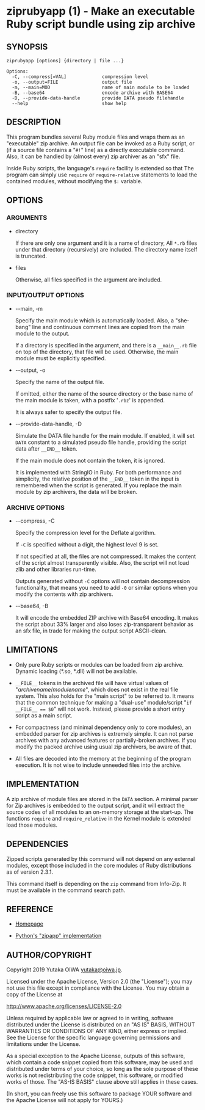 ziprubyapp (1) - Make an executable Ruby script bundle using zip archive
====

## SYNOPSIS

    ziprubyapp [options] {directory | file ...}

    Options:
      -C, --compress[=VAL]             compression level
      -o, --output=FILE                output file
      -m, --main=MOD                   name of main module to be loaded
      -B, --base64                     encode archive with BASE64
      -D, --provide-data-handle        provide DATA pseudo filehandle
      --help                           show help

## DESCRIPTION

This program bundles several Ruby module files and wraps them as an
"executable" zip archive.  An output file can be invoked as a Ruby
script, or (if a source file contains a "`#!`" line) as a directly
executable command.  Also, it can be handled by (almost every) zip
archiver as an "sfx" file.

Inside Ruby scripts, the language's `require` facility is extended so
that The program can simply use `require` or `require-relative`
statements to load the contained modules, without modifying the
`$:` variable.

## OPTIONS

### ARGUMENTS

* directory

  If there are only one argument and it is a name of directory, All
  `*.rb` files under that directory (recursively) are included.  The
  directory name itself is truncated.

* files

  Otherwise, all files specified in the argument are included.

### INPUT/OUTPUT OPTIONS

* --main, -m

  Specify the main module which is automatically loaded.  Also, a
  "she-bang" line and continuous comment lines are copied from the main
  module to the output.

  If a directory is specified in the argument, and there is a `__main__.rb`
  file on top of the directory, that file will be used.  Otherwise, the
  main module must be explicitly specified.

* --output, -o

  Specify the name of the output file.

  If omitted, either the name of the source directory or the base name
  of the main module is taken, with a postfix '`.rbz`' is appended.

  It is always safer to specify the output file.
  
* --provide-data-handle, -D

  Simulate the DATA file handle for the main module.
  If enabled, it will set `DATA` constant to a simulated pseudo
  file handle, providing the script data after `__END__` token.

  If the main module does not contain the token, it is ignored.

  It is implemented with StringIO in Ruby.  For both performance and
  simplicity, the relative position of the `__END__` token in the
  input is remembered when the script is generated.  If you replace
  the main module by zip archivers, the data will be broken.

### ARCHIVE OPTIONS

* --compress, -C

  Specify the compression level for the Deflate algorithm.

  If `-C` is specified without a digit, the highest level 9 is set.

  If not specified at all, the files are not compressed.
  It makes the content of the script almost transparently visible.
  Also, the script will not load zlib and other libraries run-time.

  Outputs generated without `-C` options will not contain decompression
  functionality, that means you need to add `-0` or similar options
  when you modify the contents with zip archivers.

* --base64, -B

  It will encode the embedded ZIP archive with Base64 encoding.  It
  makes the script about 33% larger and also loses zip-transparent
  behavior as an sfx file, in trade for making the output script
  ASCII-clean.

## LIMITATIONS

* Only pure Ruby scripts or modules can be loaded from zip
  archive. Dynamic loading (*.so, *.dll) will not be available.

* `__FILE__` tokens in the archived file will have virtual values
  of "_archivename_/_modulename_", which does not exist in the real
  file system.  This also holds for the "main script" to be referred
  to.  It means that the common technique for making a "dual-use"
  module/script "`if __FILE__ == $0`" will not work.  Instead, please
  provide a short entry script as a main script.

* For compactness (and minimal dependency only to core modules), an
  embedded parser for zip archives is extremely simple.  It can not
  parse archives with any advanced features or partially-broken
  archives.  If you modify the packed archive using usual zip
  archivers, be aware of that.

* All files are decoded into the memory at the beginning of the
  program execution.  It is not wise to include unneeded files into
  the archive.

## IMPLEMENTATION

A zip archive of module files are stored in the `DATA` section.  A
minimal parser for Zip archives is embedded to the output script, and
it will extract the source codes of all modules to an on-memory
storage at the start-up.  The functions `require` and `require_relative`
in the Kernel module is extended load those modules.

## DEPENDENCIES

Zipped scripts generated by this command will not depend on any
external modules, except those included in the core modules of Ruby
distributions as of version 2.3.1.

This command itself is depending on the `zip` command from Info-Zip.
It must be available in the command search path.

## REFERENCE

 * [Homepage](https://www.github.com/yoiwa-personal/ziprubyapp)

 * [Python's "zipapp" implementation](https://docs.python.org/en/3/library/zipapp.html)

## AUTHOR/COPYRIGHT

Copyright 2019 Yutaka OIWA <yutaka@oiwa.jp>.

Licensed under the Apache License, Version 2.0 (the "License");
you may not use this file except in compliance with the License.
You may obtain a copy of the License at

   http://www.apache.org/licenses/LICENSE-2.0

Unless required by applicable law or agreed to in writing, software
distributed under the License is distributed on an "AS IS" BASIS,
WITHOUT WARRANTIES OR CONDITIONS OF ANY KIND, either express or implied.
See the License for the specific language governing permissions and
limitations under the License.

As a special exception to the Apache License, outputs of this
software, which contain a code snippet copied from this software, may
be used and distributed under terms of your choice, so long as the
sole purpose of these works is not redistributing the code snippet,
this software, or modified works of those.  The "AS-IS BASIS" clause
above still applies in these cases.

(In short, you can freely use this software to package YOUR software
and the Apache License will not apply for YOURS.)
